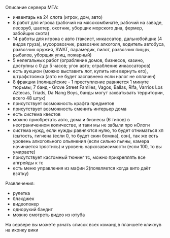 Описание сервера MTA:
- инвентарь на 24 слота (игрок, дом, авто)
- 8 работ для игрока (рабочий на мясокомбинате, рабочий на заводе, лесоруб, шахтер, охотник, уборщик морского дна, фермер, забойщик скота)
- 14 работы для игрока с авто (таксист, инкассатор, дальнобойщик (4 видов груза), мусоровозчик, развозчик алкоголя, водитель автобуса, развозчик оружия, SWAT, парамедик, пилот, развозчик пиццы, рыбалов, уборщик улиц, пожарный)
- 5 нелегальных работ (ограбление домов, бизнесов, казино, доступны с 0 до 5 часов; угон авто; ограбление инкассаторов)
- есть аукцион (можно выставить лот, купить или вернуть его), штрафстоянка (авто не будет заспавнено если налог не оплачен)
- 8 фракции (полицейские - 1 преступление равняется 1 минуте тюрьмы; 7 банд - Grove Street Familes, Vagos, Ballas, Rifa, Varrios Los Aztecas, Triads, Da Nang Boys, банды могут захватывать территории, всего 48 штук)
- присутствует возможность крафта предметов
- присутствует возможность сменить интерьер дома
- есть система квестов
- можно приобретать авто, дома и бизнесы (6 типов) в неограниченном количестве, и таки мы не забыли про нОлоги
- система нужд, если нужды равняются нулю, то будет отниматься хп (сытость, гигиена (если 0, то будет скин бомжа), сон), так же есть уровень алкогольного опьянения (если сильно пьяны, камера начинается трястись) и уровень наркозависимости (если 100, то вы умираете)
- присутствует кастомный тюнинг тс, можно прикреплять все апгрейды к тс
- есть меню управления из мафии 2(появляется когда вито даёт взятку)

Развлечения:
- рулетка
- блэкджек
- видеопокер
- однорукий бандит
- можно смотреть видео из ютуба

На сервере вы можете узнать список всех команд в планшете кликнув на иконку вики
